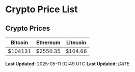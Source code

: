 # Crypto Price List

## Crypto Prices
| Bitcoin | Ethereum | Litecoin |
| ------- | -------- | -------- |
| $104131 | $2550.35 | $104.66 |
**Last Updated:** 2025-05-11 02:49 UTC
**Last Updated:** $DATE$
